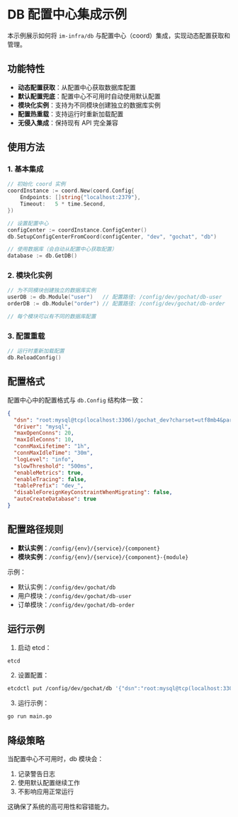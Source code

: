 # DB 配置中心集成示例

本示例展示如何将 `im-infra/db` 与配置中心（coord）集成，实现动态配置获取和管理。

## 功能特性

- **动态配置获取**：从配置中心获取数据库配置
- **默认配置兜底**：配置中心不可用时自动使用默认配置
- **模块化实例**：支持为不同模块创建独立的数据库实例
- **配置热重载**：支持运行时重新加载配置
- **无侵入集成**：保持现有 API 完全兼容

## 使用方法

### 1. 基本集成

```go
// 初始化 coord 实例
coordInstance := coord.New(coord.Config{
    Endpoints: []string{"localhost:2379"},
    Timeout:   5 * time.Second,
})

// 设置配置中心
configCenter := coordInstance.ConfigCenter()
db.SetupConfigCenterFromCoord(configCenter, "dev", "gochat", "db")

// 使用数据库（会自动从配置中心获取配置）
database := db.GetDB()
```

### 2. 模块化实例

```go
// 为不同模块创建独立的数据库实例
userDB := db.Module("user")   // 配置路径: /config/dev/gochat/db-user
orderDB := db.Module("order") // 配置路径: /config/dev/gochat/db-order

// 每个模块可以有不同的数据库配置
```

### 3. 配置重载

```go
// 运行时重新加载配置
db.ReloadConfig()
```

## 配置格式

配置中心中的配置格式与 `db.Config` 结构体一致：

```json
{
  "dsn": "root:mysql@tcp(localhost:3306)/gochat_dev?charset=utf8mb4&parseTime=True&loc=Local",
  "driver": "mysql",
  "maxOpenConns": 20,
  "maxIdleConns": 10,
  "connMaxLifetime": "1h",
  "connMaxIdleTime": "30m",
  "logLevel": "info",
  "slowThreshold": "500ms",
  "enableMetrics": true,
  "enableTracing": false,
  "tablePrefix": "dev_",
  "disableForeignKeyConstraintWhenMigrating": false,
  "autoCreateDatabase": true
}
```

## 配置路径规则

- **默认实例**：`/config/{env}/{service}/{component}`
- **模块实例**：`/config/{env}/{service}/{component}-{module}`

示例：
- 默认实例：`/config/dev/gochat/db`
- 用户模块：`/config/dev/gochat/db-user`
- 订单模块：`/config/dev/gochat/db-order`

## 运行示例

1. 启动 etcd：
```bash
etcd
```

2. 设置配置：
```bash
etcdctl put /config/dev/gochat/db '{"dsn":"root:mysql@tcp(localhost:3306)/gochat_dev?charset=utf8mb4&parseTime=True&loc=Local","driver":"mysql","maxOpenConns":20,"maxIdleConns":10,"connMaxLifetime":"1h","connMaxIdleTime":"30m","logLevel":"info","slowThreshold":"500ms","enableMetrics":true,"enableTracing":false,"tablePrefix":"dev_","disableForeignKeyConstraintWhenMigrating":false,"autoCreateDatabase":true}'
```

3. 运行示例：
```bash
go run main.go
```

## 降级策略

当配置中心不可用时，db 模块会：

1. 记录警告日志
2. 使用默认配置继续工作
3. 不影响应用正常运行

这确保了系统的高可用性和容错能力。
